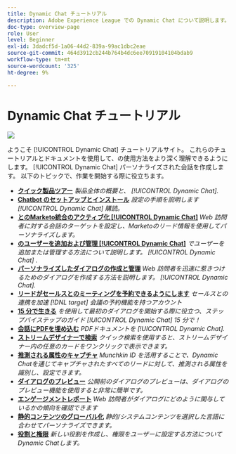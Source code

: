 ```yaml
---
title: Dynamic Chat チュートリアル
description: Adobe Experience League での Dynamic Chat について説明します。これらのチュートリアルとドキュメントを使用すると、Dynamic Chat を使用してパーソナライズされた会話を作成する方法をよく理解できます。
doc-type: overview-page
role: User
level: Beginner
exl-id: 3dadcf5d-1a06-44d2-839a-99ac1dbc2eae
source-git-commit: 464d3912cb244b764b4dc6ee70919104104bdab9
workflow-type: tm+mt
source-wordcount: '325'
ht-degree: 9%

---
```


# Dynamic Chat チュートリアル

![](assets/dynamic-chat-header.png)

ようこそ [!UICONTROL Dynamic Chat]  チュートリアルサイト。 これらのチュートリアルとドキュメントを使用して、の使用方法をより深く理解できるようにします。 [!UICONTROL Dynamic Chat]  パーソナライズされた会話を作成します。 以下のトピックで、作業を開始する際に役立ちます。

* **[クイック製品ツアー](product-tour.md)**
  *製品全体の概要と、 [!UICONTROL Dynamic Chat].*
* **[Chatbot のセットアップとインストール](setup.md)**
  *設定の手順を説明します [!UICONTROL Dynamic Chat]  購読。*
* **[とのMarketo統合のアクティブ化 [!UICONTROL Dynamic Chat]](marketo-integration.md)**
  *Web 訪問者に対する会話のターゲットを設定し、Marketoのリード情報を使用してパーソナライズします。*
* **[のユーザーを追加および管理 [!UICONTROL Dynamic Chat]](user-management.md)**
  *でユーザーを追加または管理する方法について説明します。 [!UICONTROL Dynamic Chat] .*
* **[パーソナライズしたダイアログの作成と管理](dialogue-management.md)**
  *Web 訪問者を迅速に惹きつけるためのダイアログを作成する方法を説明します。 [!UICONTROL Dynamic Chat].*
* **[リードがセールスとのミーティングを予約できるようにします](meeting-booking.md)**
  *セールスとの連携を加速 [!DNL target] 会議の予約機能を持つアカウント*
* **[15 分で生きる](go-live-in-15-minutes.md)**
  *を使用して最初のダイアログを開始する際に役立つ、ステップバイステップのガイド [!UICONTROL Dynamic Chat]  15 分で！*
* **[会話にPDFを埋め込む](document-cloud-integration.md)**
  *PDFドキュメントを [!UICONTROL Dynamic Chat].*
* **[ストリームデザイナーで検索](search-in-stream-designer.md)**
  *クイック検索を使用すると、ストリームデザイナー内の任意のカードをワンクリックで表示できます。*
* **[推測される属性のキャプチャ](capture-inferred-attributes.md)**
  *Munchkin ID を活用することで、Dynamic Chatを通じてキャプチャされたすべてのリードに対して、推測される属性を識別し、設定できます。*
* **[ダイアログのプレビュー](dialogue-preview.md)**
  *公開前のダイアログのプレビューは、ダイアログのプレビュー機能を使用すると非常に簡単です。*
* **[エンゲージメントレポート](engagement-report.md)**
  *Web 訪問者がダイアログにどのように関与しているかの傾向を確認できます*
* **[静的コンテンツのグローバル化](globalization-of-static-content.md)**
  *静的/システムコンテンツを選択した言語に合わせてパーソナライズできます。*
* **[役割と権限](roles-and-permissions.md)**
  *新しい役割を作成し、権限をユーザーに設定する方法についてDynamic Chatします。*
